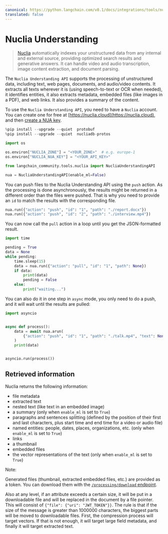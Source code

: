 ```yaml
---
canonical: https://python.langchain.com/v0.1/docs/integrations/tools/nuclia
translated: false
---
```


# Nuclia Understanding

>[Nuclia](https://nuclia.com) automatically indexes your unstructured data from any internal and external source, providing optimized search results and generative answers. It can handle video and audio transcription, image content extraction, and document parsing.

The `Nuclia Understanding API` supports the processing of unstructured data, including text, web pages, documents, and audio/video contents. It extracts all texts wherever it is (using speech-to-text or OCR when needed), it identifies entities, it also extracts metadata, embedded files (like images in a PDF), and web links. It also provides a summary of the content.

To use the `Nuclia Understanding API`, you need to have a `Nuclia` account. You can create one for free at [https://nuclia.cloud](https://nuclia.cloud), and then [create a NUA key](https://docs.nuclia.dev/docs/docs/using/understanding/intro).

```python
%pip install --upgrade --quiet  protobuf
%pip install --upgrade --quiet  nucliadb-protos
```

```python
import os

os.environ["NUCLIA_ZONE"] = "<YOUR_ZONE>"  # e.g. europe-1
os.environ["NUCLIA_NUA_KEY"] = "<YOUR_API_KEY>"
```

```python
from langchain_community.tools.nuclia import NucliaUnderstandingAPI

nua = NucliaUnderstandingAPI(enable_ml=False)
```

You can push files to the Nuclia Understanding API using the `push` action. As the processing is done asynchronously, the results might be returned in a different order than the files were pushed. That is why you need to provide an `id` to match the results with the corresponding file.

```python
nua.run({"action": "push", "id": "1", "path": "./report.docx"})
nua.run({"action": "push", "id": "2", "path": "./interview.mp4"})
```

You can now call the `pull` action in a loop until you get the JSON-formatted result.

```python
import time

pending = True
data = None
while pending:
    time.sleep(15)
    data = nua.run({"action": "pull", "id": "1", "path": None})
    if data:
        print(data)
        pending = False
    else:
        print("waiting...")
```

You can also do it in one step in `async` mode, you only need to do a push, and it will wait until the results are pulled:

```python
import asyncio


async def process():
    data = await nua.arun(
        {"action": "push", "id": "1", "path": "./talk.mp4", "text": None}
    )
    print(data)


asyncio.run(process())
```

## Retrieved information

Nuclia returns the following information:

- file metadata
- extracted text
- nested text (like text in an embedded image)
- a summary (only when `enable_ml` is set to `True`)
- paragraphs and sentences splitting (defined by the position of their first and last characters, plus start time and end time for a video or audio file)
- named entities: people, dates, places, organizations, etc. (only when `enable_ml` is set to `True`)
- links
- a thumbnail
- embedded files
- the vector representations of the text (only when `enable_ml` is set to `True`)

Note:

  Generated files (thumbnail, extracted embedded files, etc.) are provided as a token. You can download them with the [`/processing/download` endpoint](https://docs.nuclia.dev/docs/api#operation/Download_binary_file_processing_download_get).

  Also at any level, if an attribute exceeds a certain size, it will be put in a downloadable file and will be replaced in the document by a file pointer. This will consist of `{"file": {"uri": "JWT_TOKEN"}}`. The rule is that if the size of the message is greater than 1000000 characters, the biggest parts will be moved to downloadable files. First, the compression process will target vectors. If that is not enough, it will target large field metadata, and finally it will target extracted text.